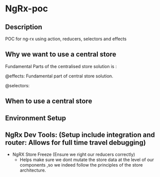 # NgRx-poc

## Description
POC for ng-rx using action, reducers, selectors and effects

## Why we want to use a central store

Fundamental Parts of the centralised store solution is : 

@effects: Fundamental part of central store solution.

@selectors: 

## When to use a central store

## Environment Setup

## NgRx Dev Tools: (Setup include integration and router: Allows for full time travel debugging)

* NgRX Store Freeze (Ensure we right our reducers correctly)
  * Helps make sure we dont mutate the store data at the level of our components ,so we indeed follow the principles of the store             architecture.
  




